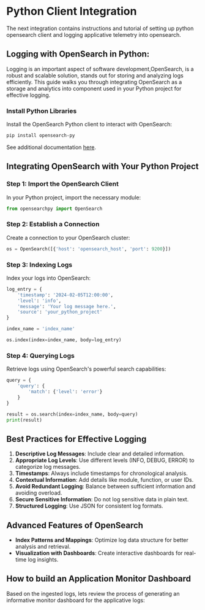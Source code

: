 # Python Client Integration
The next integration contains instructions and tutorial of setting up python opensearch client and logging applicative telemetry into opensearch.

## Logging with OpenSearch in Python: 

Logging is an important aspect of software development,OpenSearch, is a robust and scalable solution, stands out for storing and analyzing logs efficiently.
This guide walks you through integrating OpenSearch as a storage and analytics into component used in your Python project for effective logging.

### Install Python Libraries
Install the OpenSearch Python client to interact with OpenSearch:

```bash
pip install opensearch-py
```
See additional documentation [here](https://opensearch.org/docs/latest/clients/python-low-level/).

## Integrating OpenSearch with Your Python Project

### Step 1: Import the OpenSearch Client
In your Python project, import the necessary module:

```python
from opensearchpy import OpenSearch
```

### Step 2: Establish a Connection
Create a connection to your OpenSearch cluster:

```python
os = OpenSearch([{'host': 'opensearch_host', 'port': 9200}])
```

### Step 3: Indexing Logs
Index your logs into OpenSearch:

```python
log_entry = {
    'timestamp': '2024-02-05T12:00:00',
    'level': 'info',
    'message': 'Your log message here.',
    'source': 'your_python_project'
}

index_name = 'index_name'

os.index(index=index_name, body=log_entry)
```

### Step 4: Querying Logs
Retrieve logs using OpenSearch's powerful search capabilities:

```python
query = {
    'query': {
        'match': {'level': 'error'}
    }
}

result = os.search(index=index_name, body=query)
print(result)
```

## Best Practices for Effective Logging

1. **Descriptive Log Messages**: Include clear and detailed information.
2. **Appropriate Log Levels**: Use different levels (INFO, DEBUG, ERROR) to categorize log messages.
3. **Timestamps**: Always include timestamps for chronological analysis.
4. **Contextual Information**: Add details like module, function, or user IDs.
5. **Avoid Redundant Logging**: Balance between sufficient information and avoiding overload.
6. **Secure Sensitive Information**: Do not log sensitive data in plain text.
7. **Structured Logging**: Use JSON for consistent log formats.

## Advanced Features of OpenSearch

- **Index Patterns and Mappings**: Optimize log data structure for better analysis and retrieval.
- **Visualization with Dashboards**: Create interactive dashboards for real-time log insights.

## How to build an Application Monitor Dashboard
Based on the ingested logs, lets review the process of generating an informative monitor dashboard for the applicative logs:


